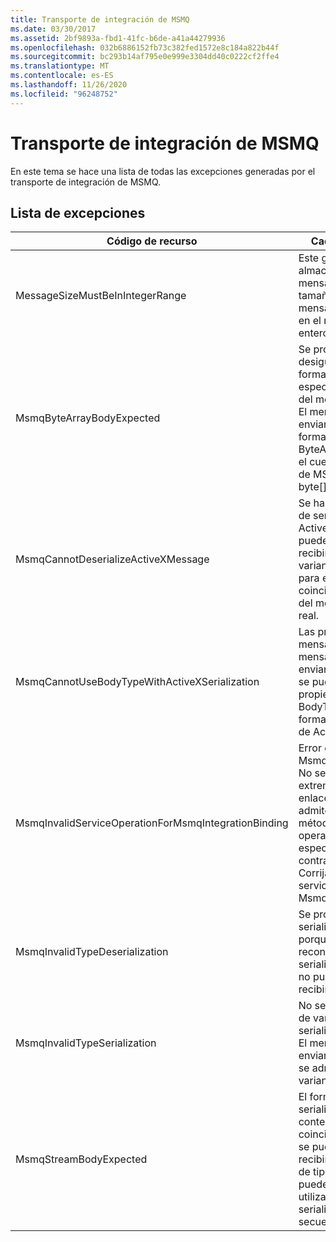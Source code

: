 ```yaml
---
title: Transporte de integración de MSMQ
ms.date: 03/30/2017
ms.assetid: 2bf9893a-fbd1-41fc-b6de-a41a44279936
ms.openlocfilehash: 032b6886152fb73c382fed1572e8c184a822b44f
ms.sourcegitcommit: bc293b14af795e0e999e3304dd40c0222cf2ffe4
ms.translationtype: MT
ms.contentlocale: es-ES
ms.lasthandoff: 11/26/2020
ms.locfileid: "96248752"
---
```

# <a name="msmq-integration-transport"></a>Transporte de integración de MSMQ

En este tema se hace una lista de todas las excepciones generadas por el transporte de integración de MSMQ.  
  
## <a name="exception-list"></a>Lista de excepciones  
  
|Código de recurso|Cadena de recurso|  
|-------------------|---------------------|  
|MessageSizeMustBeInIntegerRange|Este generador almacena en búfer los mensajes, por lo que los tamaños de los mensajes deben estar en el rango de un valor entero.|  
|MsmqByteArrayBodyExpected|Se produjo una desigualdad entre el formato de serialización especificado y el cuerpo del mensaje de MSMQ. El mensaje no puede enviarse o recibirse. El formato de serialización ByteArray requiere que el cuerpo del mensaje de MSMQ sea de tipo byte[].|  
|MsmqCannotDeserializeActiveXMessage|Se ha producido un error de serialización de ActiveX. El mensaje no puede enviarse o recibirse. El tipo de variante especificado para el cuerpo no coincide con el cuerpo del mensaje de MSMQ real.|  
|MsmqCannotUseBodyTypeWithActiveXSerialization|Las propiedades del mensaje no coinciden. El mensaje no puede enviarse o recibirse. No se puede especificar la propiedad de mensaje BodyType si se utiliza el formato de serialización de ActiveX.|  
|MsmqInvalidServiceOperationForMsmqIntegrationBinding|Error en la validación de MsmqIntegrationBinding. No se puede iniciar el extremo de servicio. El enlace especificado no admite la firma del método para la operación de servicio especificada en el contrato especificado. Corrija la operación del servicio para utilizar MsmqIntegrationBinding.|  
|MsmqInvalidTypeDeserialization|Se produjo un error en la serialización de ActiveX porque no se puede reconocer el formato de serialización. El mensaje no puede enviarse o recibirse.|  
|MsmqInvalidTypeSerialization|No se reconoce el tipo de variante. Error en la serialización de ActiveX. El mensaje no puede enviarse o recibirse. No se admite el tipo de variante especificado.|  
|MsmqStreamBodyExpected|El formato de serialización y el contenido del cuerpo no coinciden. El mensaje no se puede enviar ni recibir. Solo un cuerpo de tipo secuencia se puede enviar o recibir utilizando el modo de serialización de secuencias.|
